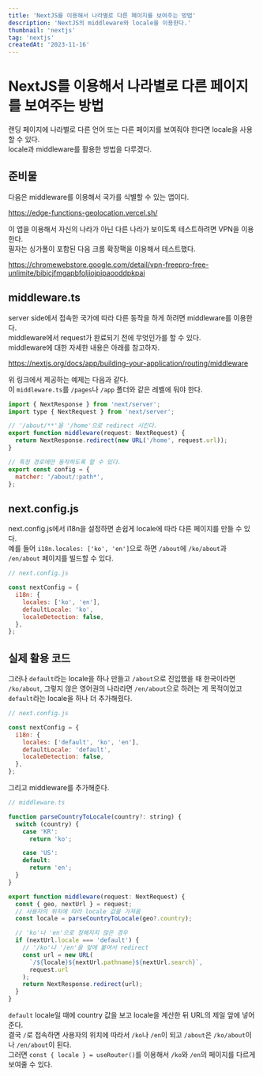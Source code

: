 ```yaml
---
title: 'NextJS를 이용해서 나라별로 다른 페이지를 보여주는 방법'
description: 'NextJS의 middleware와 locale을 이용한다.'
thumbnail: 'nextjs'
tag: 'nextjs'
createdAt: '2023-11-16'
---
```


# NextJS를 이용해서 나라별로 다른 페이지를 보여주는 방법

랜딩 페이지에 나라별로 다른 언어 또는 다른 페이지를 보여줘야 한다면 locale을 사용할 수 있다.\
locale과 middleware를 활용한 방법을 다루겠다.

## 준비물

다음은 middleware를 이용해서 국가를 식별할 수 있는 앱이다.

https://edge-functions-geolocation.vercel.sh/

이 앱을 이용해서 자신의 나라가 아닌 다른 나라가 보이도록 테스트하려면 VPN을 이용한다.\
필자는 싱가폴이 포함된 다음 크롬 확장팩을 이용해서 테스트했다.

https://chromewebstore.google.com/detail/vpn-freepro-free-unlimite/bibjcjfmgapbfoljiojpipaooddpkpai

## middleware.ts

server side에서 접속한 국가에 따라 다른 동작을 하게 하려면 middleware를 이용한다.\
middleware에서 request가 완료되기 전에 무엇인가를 할 수 있다.\
middleware에 대한 자세한 내용은 아래를 참고하자.

https://nextjs.org/docs/app/building-your-application/routing/middleware

위 링크에서 제공하는 예제는 다음과 같다.\
이 `middleware.ts`를 `/pages`나 `/app` 폴더와 같은 레벨에 둬야 한다.

```javascript
import { NextResponse } from 'next/server';
import type { NextRequest } from 'next/server';

// '/about/**'을 '/home'으로 redirect 시킨다.
export function middleware(request: NextRequest) {
  return NextResponse.redirect(new URL('/home', request.url));
}

// 특정 경로에만 동작하도록 할 수 있다.
export const config = {
  matcher: '/about/:path*',
};
```

## next.config.js

next.config.js에서 i18n을 설정하면 손쉽게 locale에 따라 다른 페이지를 만들 수 있다.\
예를 들어 `i18n.locales: ['ko', 'en']`으로 하면 `/about`에 `/ko/about`과 `/en/about` 페이지를 빌드할 수 있다.

```javascript
// next.config.js

const nextConfig = {
  i18n: {
    locales: ['ko', 'en'],
    defaultLocale: 'ko',
    localeDetection: false,
  },
};
```

## 실제 활용 코드

그러나 `default`라는 locale을 하나 만들고 `/about`으로 진입했을 때 한국이라면 `/ko/about`, 그렇지 않은 영어권의 나라라면 `/en/about`으로 하려는 게 목적이었고 `default`라는 locale을 하나 더 추가해줬다.

```javascript
// next.config.js

const nextConfig = {
  i18n: {
    locales: ['default', 'ko', 'en'],
    defaultLocale: 'default',
    localeDetection: false,
  },
};
```

그리고 middleware를 추가해준다.

```javascript
// middleware.ts

function parseCountryToLocale(country?: string) {
  switch (country) {
    case 'KR':
      return 'ko';

    case 'US':
    default:
      return 'en';
  }
}

export function middleware(request: NextRequest) {
  const { geo, nextUrl } = request;
  // 사용자의 위치에 따라 locale 값을 가져옴
  const locale = parseCountryToLocale(geo?.country);

  // 'ko'나 'en'으로 정해지지 않은 경우
  if (nextUrl.locale === 'default') {
    // '/ko'나 '/en'을 앞에 붙여서 redirect
    const url = new URL(
      `/${locale}${nextUrl.pathname}${nextUrl.search}`,
      request.url
    );
    return NextResponse.redirect(url);
  }
}
```

`default` locale일 때에 country 값을 보고 locale을 계산한 뒤 URL의 제일 앞에 넣어준다.\
결국 `/`로 접속하면 사용자의 위치에 따라서 `/ko`나 `/en`이 되고 `/about`은 `/ko/about`이나 `/en/about`이 된다.\
그러면 `const { locale } = useRouter()`를 이용해서 `/ko`와 `/en`의 페이지를 다르게 보여줄 수 있다.
